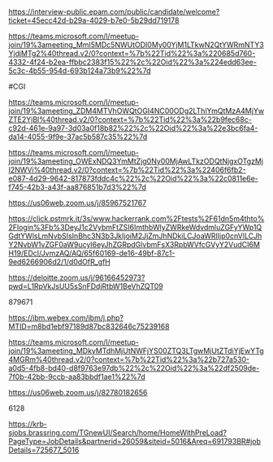 
https://interview-public.epam.com/public/candidate/welcome?ticket=45ecc42d-b29a-4029-b7e0-5b29dd719178


https://teams.microsoft.com/l/meetup-join/19%3ameeting_MmI5MDc5NWUtODI0My00YjM1LTkwN2QtYWRmNTY3YjdjMTg2%40thread.v2/0?context=%7b%22Tid%22%3a%220685d760-4332-4f24-b2ea-ffbbc2383f15%22%2c%22Oid%22%3a%224edd63ee-5c3c-4b55-954d-693b124a73b9%22%7d

#CGI

https://teams.microsoft.com/l/meetup-join/19%3ameeting_ZDM4MTVhOWQtOGI4NC00ODg2LThlYmQtMzA4MjYwZTE2YjBl%40thread.v2/0?context=%7b%22Tid%22%3a%22b9fec68c-c92d-461e-9a97-3d03a0f18b82%22%2c%22Oid%22%3a%22e3bc6fa4-da14-4055-9f9e-37ac5b587c35%22%7d

https://teams.microsoft.com/l/meetup-join/19%3ameeting_OWExNDQ3YmMtZjg0Ny00MjAwLTkzODQtNjgxOTgzMjI2NWVi%40thread.v2/0?context=%7b%22Tid%22%3a%22406f6fb2-e087-4d29-9642-817873fddc4c%22%2c%22Oid%22%3a%22c0811e6e-f745-42b3-a43f-aa876851b7d3%22%7d

https://us06web.zoom.us/j/85967521767

https://click.pstmrk.it/3s/www.hackerrank.com%2Ftests%2F61dn5m4thto%2Flogin%3Fb%3DeyJ1c2VybmFtZSI6ImthbWlyZWRkeWdvdmluZGFyYWp1QGdtYWlsLmNvbSIsInBhc3N3b3JkIjoiM2JjZmJhNDkiLCJoaWRlIjp0cnVlLCJhY2NvbW1vZGF0aW9ucyI6eyJhZGRpdGlvbmFsX3RpbWVfcGVyY2VudCI6MH19/EDcI/JvmzAQ/AQ/65f60169-de16-49bf-87c1-9ed6266906d2/1/d0dOfR_gfH

https://deloitte.zoom.us/j/96166452973?pwd=L1RpVkJsUU5sSnFDdjRtbW1BeVhZQT09


879671

https://ibm.webex.com/ibm/j.php?MTID=m8bd1ebf97189d87bc832646c75239168

https://teams.microsoft.com/l/meetup-join/19%3ameeting_MDkyMTdhMjUtNWFjYS00ZTQ3LTgwMjUtZTdiYjEwYTg4MGRm%40thread.v2/0?context=%7b%22Tid%22%3a%22b727a530-a0d5-4fb8-bd40-d8f9763e97db%22%2c%22Oid%22%3a%22df2509de-7f0b-42bb-9ccb-aa83bbdf1ae1%22%7d

https://us06web.zoom.us/j/82780182656

6128


https://krb-sjobs.brassring.com/TGnewUI/Search/home/HomeWithPreLoad?PageType=JobDetails&partnerid=26059&siteid=5016&Areq=691793BR#jobDetails=725677_5016

